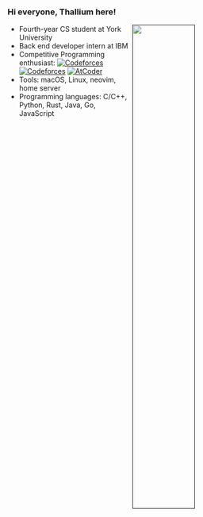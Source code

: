 ### Hi everyone, Thallium here!


[<img align="right" width="50%" src="https://github-readme-stats.vercel.app/api?username=thallium&show_icons=true&theme=nord">]()

- Fourth-year CS student at York University
- Back end developer intern at IBM
- Competitive Programming enthusiast: [![Codeforces](https://badges.joonhyung.xyz/codeforces/thallium54.svg)](https://codeforces.com/profile/thallium54) [![Codeforces](https://badges.joonhyung.xyz/codeforces/45muillaht.svg)](https://codeforces.com/profile/45muillaht) [![AtCoder](https://badges.joonhyung.xyz/atcoder/Thallium54.svg?logo=https://img.atcoder.jp/assets/logo.png)](https://atcoder.jp/users/Thallium54)
- Tools: macOS, Linux, neovim, home server
- Programming languages: C/C++, Python, Rust, Java, Go, JavaScript
